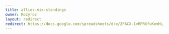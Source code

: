 ```yaml
---
title: allies-mix-standings
owner: Rozyroz
layout: redirect
redirect: https://docs.google.com/spreadsheets/d/e/2PACX-1vRPRXfuKemHL_Ps0A4S0KIYZPwJfn8xID8UKGwMJkbjoFWtVMthTAODm1GGMMEDN3OffDInzpKi9fa2/pubhtml
---
```

